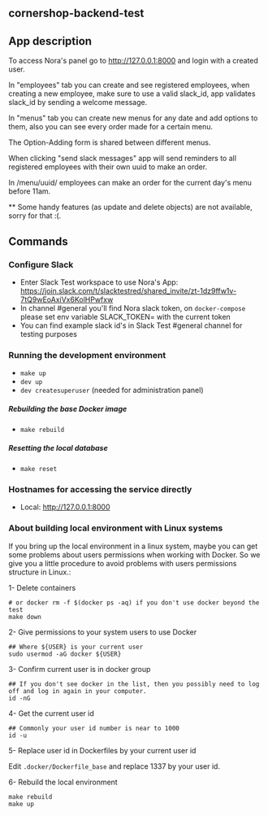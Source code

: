 ## cornershop-backend-test

## App description

To access Nora's panel go to http://127.0.0.1:8000 and login with a created user.

In "employees" tab you can create and see registered employees, 
when creating a new employee, make sure to use a valid slack_id,
app validates slack_id by sending a welcome message.

In "menus" tab you can create new menus for any date and add options to them,
also you can see every order made for a certain menu.

The Option-Adding form is shared between different menus.

When clicking "send slack messages" app will send reminders to
all registered employees with their own uuid to make an order.

In /menu/uuid/ employees can make an order for the current day's menu before 11am.

** Some handy features (as update and delete objects) are not available, sorry for that :(.

## Commands

### Configure Slack

* Enter Slack Test workspace to use Nora's App:
https://join.slack.com/t/slacktestred/shared_invite/zt-1dz9ffw1v-7tQ9wEoAxiVx6KolHPwfxw
* In channel #general you'll find Nora slack token, on `docker-compose` please set
env variable SLACK_TOKEN= with the current token
* You can find example slack id's in Slack Test #general channel for testing purposes

### Running the development environment

* `make up`
* `dev up`
* `dev createsuperuser` (needed for administration panel)

##### Rebuilding the base Docker image

* `make rebuild`

##### Resetting the local database

* `make reset`

### Hostnames for accessing the service directly

* Local: http://127.0.0.1:8000


### About building local environment with Linux systems

If you bring up the local environment in a linux system, maybe you can get some problems about users permissions when working with Docker.
So we give you a little procedure to avoid problems with users permissions structure in Linux.:

1- Delete containers

```
# or docker rm -f $(docker ps -aq) if you don't use docker beyond the test
make down
```

2- Give permissions to your system users to use Docker

```
## Where ${USER} is your current user
sudo usermod -aG docker ${USER}
```

3- Confirm current user is in docker group

```
## If you don't see docker in the list, then you possibly need to log off and log in again in your computer.
id -nG
```


4-  Get the current user id

```
## Commonly your user id number is near to 1000
id -u
```

5- Replace user id in Dockerfiles by your current user id

Edit `.docker/Dockerfile_base` and replace 1337 by your user id.

6- Rebuild the local environment 

```
make rebuild
make up
```